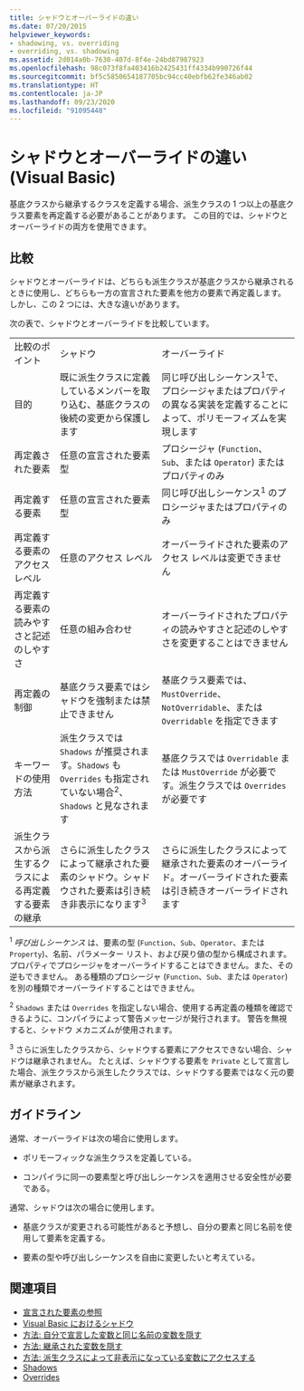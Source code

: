 ```yaml
---
title: シャドウとオーバーライドの違い
ms.date: 07/20/2015
helpviewer_keywords:
- shadowing, vs. overriding
- overriding, vs. shadowing
ms.assetid: 2d014a0b-7630-407d-8f4e-24bd87987923
ms.openlocfilehash: 98c073f8fa403416b2425431ff4334b990726f44
ms.sourcegitcommit: bf5c5850654187705bc94cc40ebfb62fe346ab02
ms.translationtype: HT
ms.contentlocale: ja-JP
ms.lasthandoff: 09/23/2020
ms.locfileid: "91095448"
---
```

# <a name="differences-between-shadowing-and-overriding-visual-basic"></a>シャドウとオーバーライドの違い (Visual Basic)

基底クラスから継承するクラスを定義する場合、派生クラスの 1 つ以上の基底クラス要素を再定義する必要があることがあります。 この目的では、シャドウとオーバーライドの両方を使用できます。  
  
## <a name="comparison"></a>比較  

 シャドウとオーバーライドは、どちらも派生クラスが基底クラスから継承されるときに使用し、どちらも一方の宣言された要素を他方の要素で再定義します。 しかし、この 2 つには、大きな違いがあります。  
  
 次の表で、シャドウとオーバーライドを比較しています。  
  
||||  
|---|---|---|  
|比較のポイント|シャドウ|オーバーライド|  
|目的|既に派生クラスに定義しているメンバーを取り込む、基底クラスの後続の変更から保護します|同じ呼び出しシーケンス<sup>1</sup>で、プロシージャまたはプロパティの異なる実装を定義することによって、ポリモーフィズムを実現します|  
|再定義された要素|任意の宣言された要素型|プロシージャ (`Function`、`Sub`、または `Operator`) またはプロパティのみ|  
|再定義する要素|任意の宣言された要素型|同じ呼び出しシーケンス<sup>1</sup> のプロシージャまたはプロパティのみ|  
|再定義する要素のアクセス レベル|任意のアクセス レベル|オーバーライドされた要素のアクセス レベルは変更できません|  
|再定義する要素の読みやすさと記述のしやすさ|任意の組み合わせ|オーバーライドされたプロパティの読みやすさと記述のしやすさを変更することはできません|  
|再定義の制御|基底クラス要素ではシャドウを強制または禁止できません|基底クラス要素では、`MustOverride`、`NotOverridable`、または `Overridable` を指定できます|  
|キーワードの使用方法|派生クラスでは `Shadows` が推奨されます。`Shadows` も `Overrides` も指定されていない場合<sup>2</sup>、`Shadows` と見なされます|基底クラスでは `Overridable` または `MustOverride` が必要です。派生クラスでは `Overrides` が必要です|  
|派生クラスから派生するクラスによる再定義する要素の継承|さらに派生したクラスによって継承された要素のシャドウ。シャドウされた要素は引き続き非表示になります<sup>3</sup>|さらに派生したクラスによって継承された要素のオーバーライド。オーバーライドされた要素は引き続きオーバーライドされます|  
  
 <sup>1</sup> *呼び出しシーケンス* は、要素の型 (`Function`、`Sub`、`Operator`、または `Property`)、名前、パラメーター リスト、および戻り値の型から構成されます。 プロパティでプロシージャをオーバーライドすることはできません。また、その逆もできません。 ある種類のプロシージャ (`Function`、`Sub`、または `Operator`) を別の種類でオーバーライドすることはできません。  
  
 <sup>2</sup> `Shadows` または `Overrides` を指定しない場合、使用する再定義の種類を確認できるように、コンパイラによって警告メッセージが発行されます。 警告を無視すると、シャドウ メカニズムが使用されます。  
  
 <sup>3</sup> さらに派生したクラスから、シャドウする要素にアクセスできない場合、シャドウは継承されません。 たとえば、シャドウする要素を `Private` として宣言した場合、派生クラスから派生したクラスでは、シャドウする要素ではなく元の要素が継承されます。  
  
## <a name="guidelines"></a>ガイドライン  

 通常、オーバーライドは次の場合に使用します。  
  
- ポリモーフィックな派生クラスを定義している。  
  
- コンパイラに同一の要素型と呼び出しシーケンスを適用させる安全性が必要である。  
  
 通常、シャドウは次の場合に使用します。  
  
- 基底クラスが変更される可能性があると予想し、自分の要素と同じ名前を使用して要素を定義する。  
  
- 要素の型や呼び出しシーケンスを自由に変更したいと考えている。  
  
## <a name="see-also"></a>関連項目

- [宣言された要素の参照](references-to-declared-elements.md)
- [Visual Basic におけるシャドウ](shadowing.md)
- [方法: 自分で宣言した変数と同じ名前の変数を隠す](how-to-hide-a-variable-with-the-same-name-as-your-variable.md)
- [方法: 継承された変数を隠す](how-to-hide-an-inherited-variable.md)
- [方法: 派生クラスによって非表示になっている変数にアクセスする](how-to-access-a-variable-hidden-by-a-derived-class.md)
- [Shadows](../../../language-reference/modifiers/shadows.md)
- [Overrides](../../../language-reference/modifiers/overrides.md)
